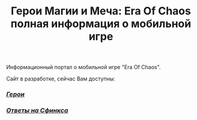 ﻿---
title: "Герои Магии и Меча: Era Of Chaos полная информация о мобильной игре"
permalink: /ru/
excerpt: "Русская version"
author_profile: false
lang: ru
sidebar:
  nav: "docs"
---

Информационный портал о мобильной игре "Era Of Chaos".

Сайт в разработке, сейчас Вам доступны:
### <i class="fas fa-chess-king"/>  [Герои](/ru/heroes/) 
### <i class="fas fa-question-circle"/>  [Ответы на Сфинкса](/ru/sphinx/)



